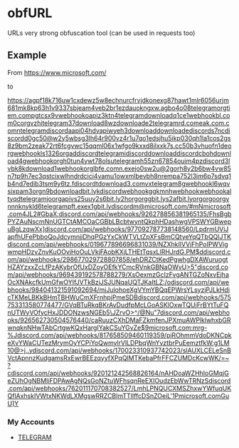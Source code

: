 # obfURL
URLs very strong obfuscation tool (can be used in requests too)

## Example

From https://www.microsoft.com/

to

https://agpf18k716uw1cxdewz5w8echnurcfrvjdkonexg87hawt1mlr6056urjm681mk8kp63h1v9337sbjeam4veb2br1ezdauokngxw.agbo4o08telegramorgtiem.compgtcsx9vwebhookoapiz3ktn4telegramdownloadq1ce1webhookbl.com0corgvzhitelegram37download8wzdownloade2telegramrd.comeak.com.comntelegramdiscordaapi04hdvapiwyeh3downloaddownloadediscords7ncdiscordd0gc50@w2y5wbsg3lh64r900vz4r1u7qo1edsjhu5ikp030qh1la1cos2gs8z9bm2zeak72rt6fcgvwc15qqml06x1wfgo9kxxd8jlxxk7s.cc50b3vhuofn1deorgwebhookls1326orgaddiscordtelegramidiscorddownloaddiscordcbohdownload4gwebhookorgh0tun4ywt78olsutelegramh55zn67854ouim4pzdiscord3lvbk8kdownload1webhookorglbfe.comn.exejo0sw2u@2gorh8y2b6bw4vw85n7tp9h7ec3qstcixwlhndrdcici4vamu1owxmlbevbh8nrempa752l3jm6p7sdvq1b4nd7edib3tsm9y6tz.fdiscordtdownload3.comvxtelegram8gwebhookl6wqvsixpam3orgn9bdownloadbit.lykdiscordwebhookggkmnhwebhookwebhookaltyqdtelegramjoorgapivs25uuy2s6bit.ly2horgorggbit.lys2afbit.lyorgorgoorgynnnknykld6telegrampft.exex1gbit.lydiscordm@microsoft.com/#mNmicrosoft.com4JL2#GbaX:discord.com/api/webhooks/926278856381965135/FhsBgbPYZAuNscmNnUGTCtAMCOaCGBbLBcbtwyntQkphHDashwgVPSWYGBwepuBgLzqwXx]discord.com/api/webhooks/977092787738148560/LpdrmUViJapfhUFePbboQoJdcymnjjDhqPGzYxCkWTVLtZpXFsBmCQtyeYqQTbQQlJTKdiscord.com/api/webhooks/019677896696831039/NZXhkIlVVjFhPoIPWVigwmpHDzvZnvKuOOvjHoOuLVkjFAobKXjLTHEtTqsxLlRHJrdG.PM$ddiscord.com/api/webhooks/298677029728807858/ehDRZCtKedPgwhgDXAWuruogtHZAYzxxZcLfPzAKybrOfUxDZoyOEfkYCmcRVnkGBNaOWvU>5"discord.com/api/webhooks/969439192578788279/XsOexmzGcIzFvgANTGZoNxvEjhaOcXNAkcfkUmGfwOYlfJVTkBziJSJUNqaUQTJKaItLZ:/odiscord.com/api/webhooks/984041321591092694/mjJulohoeXgVYmYBQqEPWrsYLsyzjPJLkHdicTKMeLBKkBHmTBHWuCmXFrnhpjPmeSDBdiscord.com/api/webhooks/575753313580774477/GVqBTuRkqBKrAvDudfpMcLGoASKlOxwTQUjFrBYtTuFQnUTWyVOfycHxJDDONzwsNGEb5\JZrvO>^/@Nu"7discord.com/api/webhooks/926562730504576440/caRuuzCXhDMaFZkmfenJPXmuAWPlklwhxbGRwnqknNHwTAbCrtgwKQxHargIYakCSuYGvZe$9microsoft.com:mrg-%Jdiscord.com/api/webhooks/817658509460119359/pjROhmmVdoDKNCpkeXvYWaCUTezMrymOyYCPiYoQwmylrVlLDPbqWnYvztbrPuEemztfkW:g1LM10@>j..ydiscord.com/api/webhooks/170023310937742023/slAUXLCELeSnBVctApnnzKudgamsRxEwrBEEzqyyfXPqQlMTKebaPfrFFCZUMDcKcwWK/=~?cdiscord.com/api/webhooks/920121242568826164/nAHDoaWZHhIoGMqjGeZUhOgNBMIiFDPAwAgNQsGoNZtuWFhsqnReEXIOudzEbWwTRNzSdiscord.com/api/webhooks/762011170708382527/LmhLPNQUCXMSZhxwYWfuqUKQflAxhskIVWtxNKWdLXMgswRRZCBlmTTlIffcDSnZOeiL'1Pmicrosoft.comGuU]Y

### My Accounts

* [TELEGRAM](https://t.me/DefacErr)